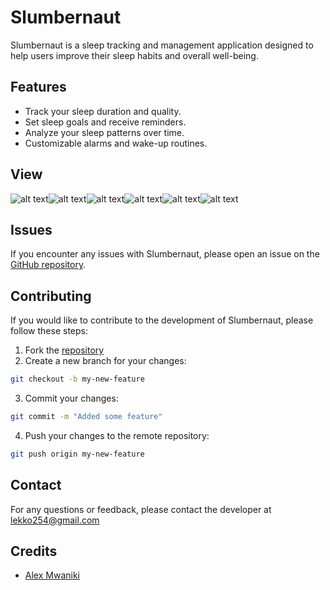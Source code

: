 # Slumbernaut

Slumbernaut is a sleep tracking and management application designed to help users improve their sleep habits and overall well-being.

## Features

- Track your sleep duration and quality.
- Set sleep goals and receive reminders.
- Analyze your sleep patterns over time.
- Customizable alarms and wake-up routines.

## View
![alt text](/lib/assets/images/image.png)![alt text](/lib/assets/images/image-1.png)![alt text](/lib/assets/images/image-2.png)![alt text](/lib/assets/images/image-3.png)![alt text](/lib/assets/images/image-4.png)![alt text](/lib/assets/images/image-5.png)


## Issues
If you encounter any issues with Slumbernaut, please open an issue on the [GitHub repository](https://github.com/lxmaniky/slumbernaut/issues).

## Contributing

If you would like to contribute to the development of Slumbernaut, please follow these steps:

1. Fork the [repository](https://github.com/lxmaniky/)
2. Create a new branch for your changes:

```bash
git checkout -b my-new-feature
```
3. Commit your changes:

```bash
git commit -m "Added some feature"
```
4. Push your changes to the remote repository:

```bash
git push origin my-new-feature
```



## Contact

For any questions or feedback, please contact the developer at lekko254@gmail.com

## Credits

- [Alex Mwaniki](https://linkedin.com/in/lxmaniky)
